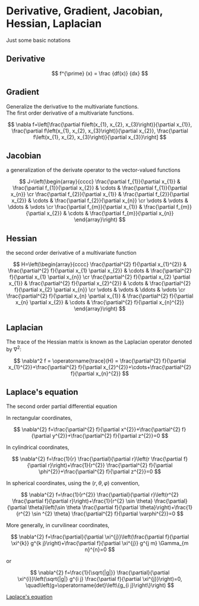 # Derivative, Gradient, Jacobian, Hessian, Laplacian


Just some basic notations

## Derivative

$$
f^{\prime} (x) = \frac {df(x)} {dx}
$$

## Gradient 

Generalize the derivative to the multivariate functions.   
The first order derivative of a multivariate functions.

$$
\nabla f=\left[\frac{\partial f\left(x_{1}, x_{2}, x_{3}\right)}{\partial x_{1}}, \frac{\partial f\left(x_{1}, x_{2}, x_{3}\right)}{\partial x_{2}}, \frac{\partial f\left(x_{1}, x_{2}, x_{3}\right)}{\partial x_{3}}\right]
$$

## Jacobian

a generalization of the derivate operator to the vector-valued functions

$$
J=\left(\begin{array}{cccc}
\frac{\partial f_{1}}{\partial x_{1}} & \frac{\partial f_{1}}{\partial x_{2}} & \cdots & \frac{\partial f_{1}}{\partial x_{n}} \cr
\frac{\partial f_{2}}{\partial x_{1}} & \frac{\partial f_{2}}{\partial x_{2}} & \cdots & \frac{\partial f_{2}}{\partial x_{n}} \cr
\vdots & \vdots & \ddots & \vdots \cr
\frac{\partial f_{m}}{\partial x_{1}} & \frac{\partial f_{m}}{\partial x_{2}} & \cdots & \frac{\partial f_{m}}{\partial x_{n}}
\end{array}\right)
$$


## Hessian

the second order derivative of a multivariate function

$$
H=\left(\begin{array}{cccc}
\frac{\partial^{2} f}{\partial x_{1}^{2}} & \frac{\partial^{2} f}{\partial x_{1} \partial x_{2}} & \cdots & \frac{\partial^{2} f}{\partial x_{1} \partial x_{n}} \cr
\frac{\partial^{2} f}{\partial x_{2} \partial x_{1}} & \frac{\partial^{2} f}{\partial x_{2}^{2}} & \cdots & \frac{\partial^{2} f}{\partial x_{2} \partial x_{n}} \cr
\vdots & \vdots & \ddots & \vdots \cr
\frac{\partial^{2} f}{\partial x_{n} \partial x_{1}} & \frac{\partial^{2} f}{\partial x_{n} \partial x_{2}} & \cdots & \frac{\partial^{2} f}{\partial x_{n}^{2}}
\end{array}\right)
$$

## Laplacian
The trace of the Hessian matrix is known as the Laplacian operator denoted by $\nabla^2$:

$$
\nabla^2 f = \operatorname{trace}(H) = \frac{\partial^{2} f}{\partial x_{1}^{2}}+\frac{\partial^{2} f}{\partial x_{2}^{2}}+\cdots+\frac{\partial^{2} f}{\partial x_{n}^{2}}
$$

## Laplace's equation
The second order partial differential equation

In rectangular coordinates, 

$$
\nabla^{2} f=\frac{\partial^{2} f}{\partial x^{2}}+\frac{\partial^{2} f}{\partial y^{2}}+\frac{\partial^{2} f}{\partial z^{2}}=0
$$

In cylindrical coordinates,

$$
\nabla^{2} f=\frac{1}{r} \frac{\partial}{\partial r}\left(r \frac{\partial f}{\partial r}\right)+\frac{1}{r^{2}} \frac{\partial^{2} f}{\partial \phi^{2}}+\frac{\partial^{2} f}{\partial z^{2}}=0
$$

In spherical coordinates, using the $(r, \theta, \varphi)$ convention, 

$$
\nabla^{2} f=\frac{1}{r^{2}} \frac{\partial}{\partial r}\left(r^{2} \frac{\partial f}{\partial r}\right)+\frac{1}{r^{2} \sin \theta} \frac{\partial}{\partial \theta}\left(\sin \theta \frac{\partial f}{\partial \theta}\right)+\frac{1}{r^{2} \sin ^{2} \theta} \frac{\partial^{2} f}{\partial \varphi^{2}}=0
$$

More generally, in curvilinear coordinates,

$$
\nabla^{2} f=\frac{\partial}{\partial \xi^{j}}\left(\frac{\partial f}{\partial \xi^{k}} g^{k j}\right)+\frac{\partial f}{\partial \xi^{j}} g^{j m} \Gamma_{m n}^{n}=0
$$

or


$$
\nabla^{2} f=\frac{1}{\sqrt{|g|}} \frac{\partial}{\partial \xi^{i}}\left(\sqrt{|g|} g^{i j} \frac{\partial f}{\partial \xi^{j}}\right)=0, \quad\left(g=\operatorname{det}\left\{g_{i j}\right\}\right)
$$


[Laplace's equation](https://en.wikipedia.org/wiki/Laplace%27s_equation)
